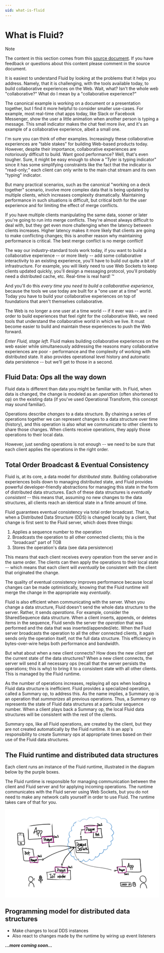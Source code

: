 ```yaml
---
uid: what-is-fluid
---
```


# What is Fluid?

> [!NOTE]
> The content in this section comes from this [source document][1]. If you have feedback or questions about this content
> please comment in the source document.

[1]: https://microsoft.sharepoint.com/:w:/t/Prague/ESoVbMxYtoJKp1CqUUsycjYBuURKe1x3Bwgp4_2yCzrH3A?e=KeWZQd

It is easiest to understand Fluid by looking at the problems that it helps you address. Namely, that it is challenging,
with the tools available today, to build collaborative experiences on the Web. Wait, what? Isn't the whole web
"collaborative?" What do I mean by a "collaborative experience?"

The canonical example is working on a document or a presentation together, but I find it more helpful to consider
smaller use-cases. For example, most real-time chat apps today, like Slack or Facebook Messenger, show the user a little
animation when another person is typing a message. This small indicator makes the chat feel more *live*, and it's an
example of a collaborative experience, albeit a small one.

I'm sure you can think of other examples. Increasingly these collaborative experiences are "table stakes" for building
Web-based products today. However, despite their importance, collaborative experiences are notoriously difficult to
build. Want good performance? Well, that's even tougher. Sure, it might be easy enough to show a "Tyler is typing
indicator" since it has some simplifying constraints like the fact that the indicator is "read-only;" each client can
only write to the main chat stream and its own "typing" indicator.

But many practical scenarios, such as the canonical "working on a deck together" scenario, involve more complex data
that is being updated by multiple clients, which increases complexity dramatically. Maintaining performance in such
situations is difficult, but critical both for the user experience and for limiting the effect of merge conflicts.

If you have multiple clients manipulating the same data, sooner or later you're going to run into merge conflicts.
They're almost always difficult to deal with, but they get even more challenging when the latency between clients
increases. Higher latency makes it more likely that clients are going to make conflicting changes; this is another
reason why maintaining performance is critical. The best merge conflict is no merge conflict!

The way our industry-standard tools work today, if you want to build a collaborative experience -- or more likely -- add
some collaborative interactivity to an existing experience, you'll have to build out quite a bit of infrastructure. For
example, you will likely need to use Web Sockets to keep clients updated quickly, you'll design a messaging protocol,
you'll probably need a distributed cache, etc. Real-time is real hard! ™

And you'll do this *every time you need to build a collaborative experience,* because the tools we use today are built for
a "one user at a time" world. Today you have to build your collaborative experiences on top of foundations that aren't
themselves collaborative.

The Web is no longer a one user at a time world -- if it ever was -- and in order to build experiences that feel *right*
for the collaborative Web, we need tools that understand the collaborative world in which we live. It must become easier
to build and maintain these experiences to push the Web forward.

*Enter Fluid, stage left.* Fluid makes building collaborative experiences on the web easier while simultaneously
addressing the reasons many collaborative experiences are poor - performance and the complexity of working with
distributed state. It also provides operational level history and automatic data persistence -- but we'll get to those in
a second.

## Fluid Data: Ops all the way down

Fluid data is different than data you might be familiar with. In Fluid, when data is changed, the change is modeled as
an *operation* (often shortened to op) on the existing data (if you've used Operational Transform, this concept may sound
familiar).

Operations describe *changes* to a data structure. By chaining a series of operations together we can represent changes
to a data structure over time (history), and this operation is also what we communicate to other clients to share those
changes. When clients receive operations, they apply those operations to their local data.

However, just sending operations is not enough -- we need to be sure that each client applies the operations in the right
order.

## Total Order Broadcast & Eventual Consistency

Fluid is, at its core, a data model for *distributed state*. Building collaborative experiences boils down to managing
distributed state, and Fluid provides powerful developer-friendly abstractions for managing this state in the form of
distributed data structures. Each of these data structures is *eventually consistent* -- this means that, assuming no new
changes to the data structures, all clients reach an identical state in a finite amount of time.

Fluid guarantees eventual consistency via total order broadcast. That is, when a Distributed Data Structure (DDS) is
changed locally by a client, that change is first sent to the Fluid server, which does three things:

1. Applies a sequence number to the operation
2. Broadcasts the operation to all other connected clients; this is the "broadcast" part of TOB
3. Stores the operation's data (see data persistence)

This means that each client receives every operation from the server and in the same order. The clients can then apply
the operations to their local state -- which means that each client will *eventually* be consistent with the client that
originated the change.

The quality of eventual consistency improves performance because local changes can be made optimistically, knowing that
the Fluid runtime will merge the change in the appropriate way *eventually*.

Fluid is also efficient when communicating with the server. When you change a data structure, Fluid doesn't send the
whole data structure to the server. Rather, it sends *operations*. For example, consider the SharedSequence data
structure. When a client inserts, appends, or deletes items in the sequence, Fluid sends the server the *operation* that
was performed and the data that was inserted/appended/etc. When the Fluid server broadcasts the operation to all the
other connected clients, it again sends only the operation itself, not the full data structure. This efficiency in
bytes-over-wire helps both performance and bandwidth.

But what about when a new client connects? How does the new client get the current state of the data structures? When a
new client connects, the server will send it all necessary ops (recall that the server persists the operations; this is
why) to bring it to a consistent state with all other clients. This is managed by the Fluid runtime.

As the number of operations increases, replaying all ops when loading a Fluid data structure is inefficient. Fluid
provides a specialized operation, called a Summary op, to address this. As the name implies, a Summary op is an
operation that *summarizes* all previous operations. Thus, a Summary op represents the state of Fluid data structures at
a particular sequence number. When a client plays back a Summary op, the local Fluid data structures will be consistent
with the rest of the clients.

Summary ops, like all Fluid operations, are created by the client, but they are not created automatically by the Fluid
runtime. It is an app's responsibility to create Summary ops at appropriate times based on their use of the Fluid data
structures.

## The Fluid runtime and distributed data structures

Each client runs an instance of the Fluid runtime, illustrated in the diagram below by the purple boxes.

The Fluid runtime is responsible for managing communication between the client and Fluid server and for applying
incoming operations. The runtime communicates with the Fluid server using Web Sockets, but you do not need to make any
network calls yourself in order to use Fluid. The runtime takes care of that for you.

![High level architecture diagram](./architecture/high-level-architecture.png "High level architecture diagram")

## Programming model for distributed data structures

* Make changes to local DDS instances
* Also react to changes made by the runtime by wiring up event listeners

***...more coming soon...***
